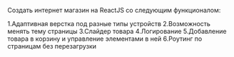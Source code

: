 Создать интернет магазин на ReactJS со следующим функционалом:

1.Адаптивная верстка под разные типы устройств
2.Возможность менять тему страницы
3.Слайдер товара
4.Логирование
5.Добавление товара в корзину и управление элементами в ней
6.Роутинг по страницам без перезагрузки
